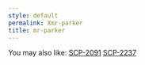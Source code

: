 ```yaml
---
style: default
permalink: Xmr-parker
title: mr-parker
---
```

You may also like:
[SCP-2091](http://scp-wiki.net/scp-2091)
[SCP-2237](http://scp-wiki.net/scp-2237)